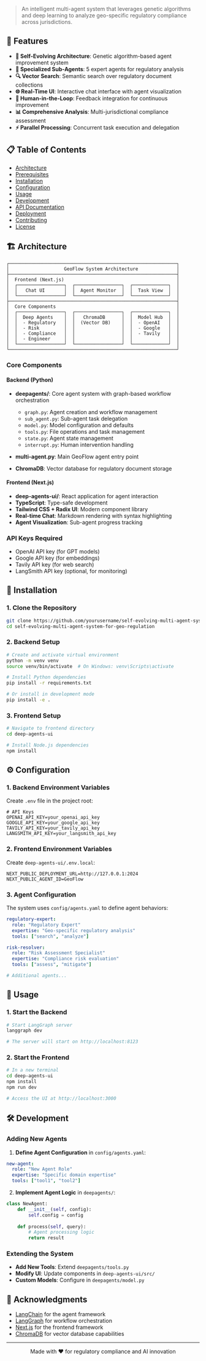 > An intelligent multi-agent system that leverages genetic algorithms and deep learning to analyze geo-specific regulatory compliance across jurisdictions.

## 🌟 Features

- **🧬 Self-Evolving Architecture**: Genetic algorithm-based agent improvement system
- **👥 Specialized Sub-Agents**: 5 expert agents for regulatory analysis
- **🔍 Vector Search**: Semantic search over regulatory document collections
- **🌐 Real-Time UI**: Interactive chat interface with agent visualization
- **🔄 Human-in-the-Loop**: Feedback integration for continuous improvement
- **📊 Comprehensive Analysis**: Multi-jurisdictional compliance assessment
- **⚡ Parallel Processing**: Concurrent task execution and delegation

## 📋 Table of Contents

- [Architecture](#architecture)
- [Prerequisites](#prerequisites)
- [Installation](#installation)
- [Configuration](#configuration)
- [Usage](#usage)
- [Development](#development)
- [API Documentation](#api-documentation)
- [Deployment](#deployment)
- [Contributing](#contributing)
- [License](#license)

## 🏗️ Architecture

```
┌─────────────────────────────────────────────────────────────┐
│                    GeoFlow System Architecture              │
├─────────────────────────────────────────────────────────────┤
│  Frontend (Next.js)                                         │
│  ┌─────────────────┐  ┌─────────────────┐  ┌─────────────┐  │
│  │   Chat UI       │  │  Agent Monitor  │  │  Task View  │  │
│  └─────────────────┘  └─────────────────┘  └─────────────┘  │
├─────────────────────────────────────────────────────────────┤
│  Core Components                                            │
│  ┌─────────────────┐  ┌─────────────────┐  ┌─────────────┐  │
│  │  Deep Agents    │  │   ChromaDB      │  │  Model Hub  │  │
│  │  - Regulatory   │  │  (Vector DB)    │  │  - OpenAI   │  │
│  │  - Risk         │  │                 │  │  - Google   │  │
│  │  - Compliance   │  │                 │  │  - Tavily   │  │
│  │  - Engineer     │  │                 │  │             │  │
│  └─────────────────┘  └─────────────────┘  └─────────────┘  │
└─────────────────────────────────────────────────────────────┘
```

### Core Components

#### Backend (Python)
- **deepagents/**: Core agent system with graph-based workflow orchestration
  - `graph.py`: Agent creation and workflow management
  - `sub_agent.py`: Sub-agent task delegation
  - `model.py`: Model configuration and defaults
  - `tools.py`: File operations and task management
  - `state.py`: Agent state management
  - `interrupt.py`: Human intervention handling

- **multi-agent.py**: Main GeoFlow agent entry point
- **ChromaDB**: Vector database for regulatory document storage

#### Frontend (Next.js)
- **deep-agents-ui/**: React application for agent interaction
- **TypeScript**: Type-safe development
- **Tailwind CSS + Radix UI**: Modern component library
- **Real-time Chat**: Markdown rendering with syntax highlighting
- **Agent Visualization**: Sub-agent progress tracking

### API Keys Required
- OpenAI API key (for GPT models)
- Google API key (for embeddings)
- Tavily API key (for web search)
- LangSmith API key (optional, for monitoring)

## 🚀 Installation

### 1. Clone the Repository

```bash
git clone https://github.com/yourusername/self-evolving-multi-agent-system-for-geo-regulation.git
cd self-evolving-multi-agent-system-for-geo-regulation
```

### 2. Backend Setup

```bash
# Create and activate virtual environment
python -m venv venv
source venv/bin/activate  # On Windows: venv\Scripts\activate

# Install Python dependencies
pip install -r requirements.txt

# Or install in development mode
pip install -e .
```

### 3. Frontend Setup

```bash
# Navigate to frontend directory
cd deep-agents-ui

# Install Node.js dependencies
npm install
```

## ⚙️ Configuration

### 1. Backend Environment Variables

Create `.env` file in the project root:

```env
# API Keys
OPENAI_API_KEY=your_openai_api_key
GOOGLE_API_KEY=your_google_api_key
TAVILY_API_KEY=your_tavily_api_key
LANGSMITH_API_KEY=your_langsmith_api_key
```

### 2. Frontend Environment Variables

Create `deep-agents-ui/.env.local`:

```env
NEXT_PUBLIC_DEPLOYMENT_URL=http://127.0.0.1:2024
NEXT_PUBLIC_AGENT_ID=GeoFlow
```

### 3. Agent Configuration

The system uses `config/agents.yaml` to define agent behaviors:

```yaml
regulatory-expert:
  role: "Regulatory Expert"
  expertise: "Geo-specific regulatory analysis"
  tools: ["search", "analyze"]

risk-resolver:
  role: "Risk Assessment Specialist"
  expertise: "Compliance risk evaluation"
  tools: ["assess", "mitigate"]

# Additional agents...
```

## 🎯 Usage

### 1. Start the Backend

```bash
# Start LangGraph server
langgraph dev

# The server will start on http://localhost:8123
```

### 2. Start the Frontend

```bash
# In a new terminal
cd deep-agents-ui
npm install
npm run dev

# Access the UI at http://localhost:3000
```

## 🛠️ Development

### Adding New Agents

1. **Define Agent Configuration** in `config/agents.yaml`:
```yaml
new-agent:
  role: "New Agent Role"
  expertise: "Specific domain expertise"
  tools: ["tool1", "tool2"]
```

2. **Implement Agent Logic** in `deepagents/`:
```python
class NewAgent:
    def __init__(self, config):
        self.config = config
    
    def process(self, query):
        # Agent processing logic
        return result
```

### Extending the System

- **Add New Tools**: Extend `deepagents/tools.py`
- **Modify UI**: Update components in `deep-agents-ui/src/`
- **Custom Models**: Configure in `deepagents/model.py`

## 🙏 Acknowledgments

- [LangChain](https://langchain.com) for the agent framework
- [LangGraph](https://langgraph-sdk.python.langchain.com) for workflow orchestration
- [Next.js](https://nextjs.org) for the frontend framework
- [ChromaDB](https://www.trychroma.com) for vector database capabilities

---

<p align="center">
  Made with ❤️ for regulatory compliance and AI innovation
</p>